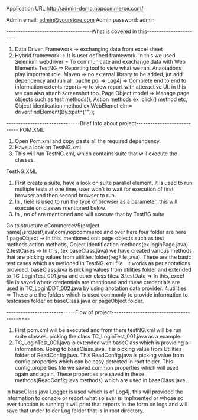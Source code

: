 Application URL:http://admin-demo.nopcommerce.com/

Admin email: admin@yourstore.com 
Admin password: admin

------------------------------------What is covered in this-----------------------

1) Data Driven Framework -> exchanging data from excel sheet
2) Hybrid framework -> It is user defined framework. In this we used 
		Selenium webdriver = To communicate and exachange data with Web Elements
		TestNG => Reporting tool to view what we ran. Anaotations play important role.
		Maven => no external library to be added, jut add dependency and run all.
		pache poi => 
		Log4j => Complete end to end to information
		extents reports => to view report with atteractive UI. in this we can also attach screenshot too.
		Page Object model => Manage page objects such as test methods(), 
									Action methods ex .click() method etc, 
									Object identiication method ex WebElemet elm= driver.findElement(By.xpath(""));

-------------------------------Brief Info about project----------------------------
POM.XML
1. Open Pom.xml and copy paste all the required dependency.
2. Have a look on <suiteXmlFile>TestNG.xml</suiteXmlFile>
3. This will run TestNG.xml, which contains suite that will execute the classes.

TestNG.XML
1. First create a suite, have a look on suite parallel element, it is used to run multiple tests at one time, user won't to wait for execution of first browser and then second browser to run.
2. In <test> , <paramter> field is used to run the type of browser as a parameter, this will execute on classes mentioned below.
3. In <classes>, no of <class> are mentioned and will execute that by TestBG suite

Go to structure eCommerceV5(project name)\src\test\java\com\nopcommerce and over here four folder are here
1.pageObject -> In this, mentioned onlt page objects such as test methods,action methods, Object identification methods(ex loginPage.java)
2.testCases  -> In this, (ex baseClass.java) we have created various methods that are picking values from utilities folder(regFile.java). These are the basic test cases which as metioned in TestNG.xml file <class>. It works as per anotations provided. baseClass.java is picking values from utilities folder and extended to TC_LoginTest_001.java and other class files.
3.testData => In this, excel file is saved where credentials are mentioned and these credentials are used in TC_LoginDDT_002.java by using anotation data provider.
4.utilities => These are the folders which is used commonly to provide information to testcases folder ex baseClass.java or pageObject folder.

-----------------------------Flow of project--------------------------------------==--

1. First pom.xml will be executed and from there testNG.xml will be run suite classes. picking the class TC_LoginTest_001.java as a example.
2. TC_LoginTest_001.java is extended wtih baseClass which is providing all information. Going to baseClass.java, it is picking value from Utilities folder of ReadConfig.java. This ReadConfig.java is picking value from config.properties which can be easy detected in root folder. This config.properties file we saved common properties which will used again and again. These properties are saved in these methods(ReadConfig.java methods) which are used in baseClass.jave.

In baseClass.java Logger is used which is of Log4j. this will provided the information to console or report what so ever is implmented or whose so ever function is running it will print that reports in the form on logs and will save that under folder Log folder that is in root directory.




